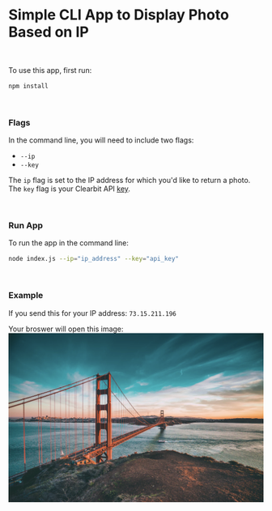 # Simple CLI App to Display Photo Based on IP

<br>

To use this app, first run:  
```bash
npm install
```

<br>

### Flags
In the command line, you will need to include two flags:
* `--ip`
* `--key`

The `ip` flag is set to the IP address for which you'd like to return a photo. The `key` flag is your Clearbit API [key](https://dashboard.clearbit.com/api).

<br>

### Run App
To run the app in the command line:

```bash
node index.js --ip="ip_address" --key="api_key"
```

<br>

### Example

If you send this for your IP address: `73.15.211.196`

Your broswer will open this image:
![San Francisco](./photo.png)

